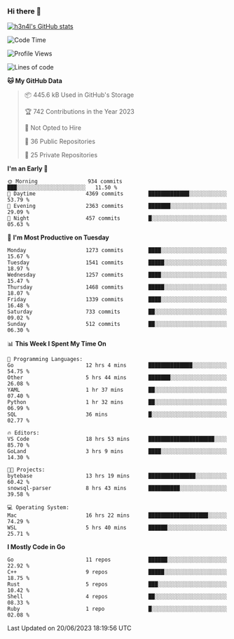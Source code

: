 ### Hi there 👋

[![h3n4l's GitHub stats](https://github-readme-stats.vercel.app/api?username=h3n4l&count_private=true&show_icons=true&theme=radical)](https://github.com/h3n4l/github-readme-stats)

<!--START_SECTION:waka-->
![Code Time](http://img.shields.io/badge/Code%20Time-1%2C334%20hrs%2047%20mins-blue)

![Profile Views](http://img.shields.io/badge/Profile%20Views-0-blue)

![Lines of code](https://img.shields.io/badge/From%20Hello%20World%20I%27ve%20Written-3.5%20million%20lines%20of%20code-blue)

**🐱 My GitHub Data** 

> 📦 445.6 kB Used in GitHub's Storage 
 > 
> 🏆 742 Contributions in the Year 2023
 > 
> 🚫 Not Opted to Hire
 > 
> 📜 36 Public Repositories 
 > 
> 🔑 25 Private Repositories 
 > 
**I'm an Early 🐤** 

```text
🌞 Morning                934 commits         ███░░░░░░░░░░░░░░░░░░░░░░   11.50 % 
🌆 Daytime                4369 commits        █████████████░░░░░░░░░░░░   53.79 % 
🌃 Evening                2363 commits        ███████░░░░░░░░░░░░░░░░░░   29.09 % 
🌙 Night                  457 commits         █░░░░░░░░░░░░░░░░░░░░░░░░   05.63 % 
```
📅 **I'm Most Productive on Tuesday** 

```text
Monday                   1273 commits        ████░░░░░░░░░░░░░░░░░░░░░   15.67 % 
Tuesday                  1541 commits        █████░░░░░░░░░░░░░░░░░░░░   18.97 % 
Wednesday                1257 commits        ████░░░░░░░░░░░░░░░░░░░░░   15.47 % 
Thursday                 1468 commits        █████░░░░░░░░░░░░░░░░░░░░   18.07 % 
Friday                   1339 commits        ████░░░░░░░░░░░░░░░░░░░░░   16.48 % 
Saturday                 733 commits         ██░░░░░░░░░░░░░░░░░░░░░░░   09.02 % 
Sunday                   512 commits         ██░░░░░░░░░░░░░░░░░░░░░░░   06.30 % 
```


📊 **This Week I Spent My Time On** 

```text
💬 Programming Languages: 
Go                       12 hrs 4 mins       ██████████████░░░░░░░░░░░   54.75 % 
Other                    5 hrs 44 mins       ███████░░░░░░░░░░░░░░░░░░   26.08 % 
YAML                     1 hr 37 mins        ██░░░░░░░░░░░░░░░░░░░░░░░   07.40 % 
Python                   1 hr 32 mins        ██░░░░░░░░░░░░░░░░░░░░░░░   06.99 % 
SQL                      36 mins             █░░░░░░░░░░░░░░░░░░░░░░░░   02.77 % 

🔥 Editors: 
VS Code                  18 hrs 53 mins      █████████████████████░░░░   85.70 % 
GoLand                   3 hrs 9 mins        ████░░░░░░░░░░░░░░░░░░░░░   14.30 % 

🐱‍💻 Projects: 
bytebase                 13 hrs 19 mins      ███████████████░░░░░░░░░░   60.42 % 
snowsql-parser           8 hrs 43 mins       ██████████░░░░░░░░░░░░░░░   39.58 % 

💻 Operating System: 
Mac                      16 hrs 22 mins      ███████████████████░░░░░░   74.29 % 
WSL                      5 hrs 40 mins       ██████░░░░░░░░░░░░░░░░░░░   25.71 % 
```

**I Mostly Code in Go** 

```text
Go                       11 repos            ██████░░░░░░░░░░░░░░░░░░░   22.92 % 
C++                      9 repos             █████░░░░░░░░░░░░░░░░░░░░   18.75 % 
Rust                     5 repos             ███░░░░░░░░░░░░░░░░░░░░░░   10.42 % 
Shell                    4 repos             ██░░░░░░░░░░░░░░░░░░░░░░░   08.33 % 
Ruby                     1 repo              █░░░░░░░░░░░░░░░░░░░░░░░░   02.08 % 
```




 Last Updated on 20/06/2023 18:19:56 UTC
<!--END_SECTION:waka-->

